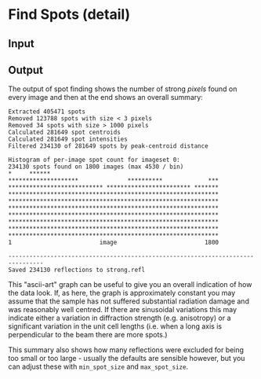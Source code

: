 # Find Spots (detail)

## Input


## Output

The output of spot finding shows the number of strong _pixels_ found on every image and then at the end shows an overall summary:

```
Extracted 405471 spots
Removed 123788 spots with size < 3 pixels
Removed 34 spots with size > 1000 pixels
Calculated 281649 spot centroids
Calculated 281649 spot intensities
Filtered 234130 of 281649 spots by peak-centroid distance

Histogram of per-image spot count for imageset 0:
234130 spots found on 1800 images (max 4530 / bin)
*     ******                                                
********************              **********             ***
*************************** ************************ *******
************************************************************
************************************************************
************************************************************
************************************************************
************************************************************
************************************************************
************************************************************
1                         image                         1800

--------------------------------------------------------------------------------
Saved 234130 reflections to strong.refl
```

This "ascii-art" graph can be useful to give you an overall indication
of how the data look. If, as here, the graph is approximately constant
you may assume that the sample has not suffered substantial radiation
damage and was reasonably well centred. If there are sinusoidal
variations this may indicate either a variation in diffraction
strength (e.g. anisotropy) or a significant variation in the unit cell
lengths (i.e. when a long axis is perpendicular to the beam there are
more spots.) 

This summary also shows how many reflections were excluded for being
too small or too large - usually the defaults are sensible however,
but you can adjust these with `min_spot_size` and `max_spot_size`.
